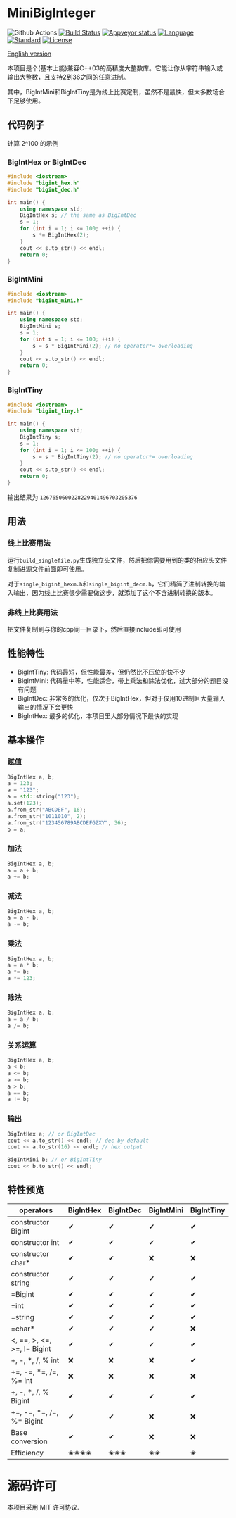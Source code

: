 # MiniBigInteger

![Github Actions] [![Build Status]][Travis CI] [![Appveyor status]][Appveyor] [![Language]](https://isocpp.org/) [![Standard]][Standard Cpp] [![License]][MIT]

[English version](README.md)

本项目是个(基本上能)兼容C++03的高精度大整数库。它能让你从字符串输入或输出大整数，且支持2到36之间的任意进制。

其中，BigIntMini和BigIntTiny是为线上比赛定制，虽然不是最快，但大多数场合下足够使用。

## 代码例子

计算 2^100 的示例

### BigIntHex or BigIntDec

```c++
#include <iostream>
#include "bigint_hex.h"
#include "bigint_dec.h"

int main() {
    using namespace std;
    BigIntHex s; // the same as BigIntDec
    s = 1;
    for (int i = 1; i <= 100; ++i) {
        s *= BigIntHex(2);
    }
    cout << s.to_str() << endl;
    return 0;
}
```

### BigIntMini

```c++
#include <iostream>
#include "bigint_mini.h"

int main() {
    using namespace std;
    BigIntMini s;
    s = 1;
    for (int i = 1; i <= 100; ++i) {
        s = s * BigIntMini(2); // no operator*= overloading
    }
    cout << s.to_str() << endl;
    return 0;
}
```

### BigIntTiny

```c++
#include <iostream>
#include "bigint_tiny.h"

int main() {
    using namespace std;
    BigIntTiny s;
    s = 1;
    for (int i = 1; i <= 100; ++i) {
        s = s * BigIntTiny(2); // no operator*= overloading
    }
    cout << s.to_str() << endl;
    return 0;
}
```

输出结果为 `1267650600228229401496703205376`

## 用法

### 线上比赛用法

运行`build_singlefile.py`生成独立头文件，然后把你需要用到的类的相应头文件复制进源文件前面即可使用。

对于`single_bigint_hexm.h`和`single_bigint_decm.h`，它们精简了进制转换的输入输出，因为线上比赛很少需要做这步，就添加了这个不含进制转换的版本。

### 非线上比赛用法

把文件复制到与你的cpp同一目录下，然后直接include即可使用

## 性能特性

- BigIntTiny: 代码最短，但性能最差，但仍然比不压位的快不少
- BigIntMini: 代码量中等，性能适合，带上乘法和除法优化，过大部分的题目没有问题
- BigIntDec: 非常多的优化，仅次于BigIntHex，但对于仅用10进制且大量输入输出的情况下会更快
- BigIntHex: 最多的优化，本项目里大部分情况下最快的实现

## 基本操作

### 赋值

```c++
BigIntHex a, b;
a = 123;
a = "123";
a = std::string("123");
a.set(123);
a.from_str("ABCDEF", 16);
a.from_str("1011010", 2);
a.from_str("123456789ABCDEFGZXY", 36);
b = a;
```

### 加法

```c++
BigIntHex a, b;
a = a + b;
a += b;
```

### 减法

```c++
BigIntHex a, b;
a = a - b;
a -= b;
```

### 乘法

```c++
BigIntHex a, b;
a = a * b;
a *= b;
a *= 123;
```

### 除法

```c++
BigIntHex a, b;
a = a / b;
a /= b;
```

### 关系运算

```c++
BigIntHex a, b;
a < b;
a <= b;
a >= b;
a > b;
a == b;
a != b;
```

### 输出

```c++
BigIntHex a; // or BigIntDec
cout << a.to_str() << endl; // dec by default
cout << a.to_str(16) << endl; // hex output

BigIntMini b; // or BigIntTiny
cout << b.to_str() << endl;
```

## 特性预览

|operators|BigIntHex|BigIntDec|BigIntMini|BigIntTiny|
|--------|---------|---------|---------|---------|
| constructor Bigint|✔|✔|✔|✔|
| constructor int|✔|✔|✔|✔|
| constructor char*|✔|✔|❌|❌|
| constructor string|✔|✔|✔|✔|
| =Bigint|✔|✔|✔|✔|
| =int   |✔|✔|✔|✔|
| =string|✔|✔|✔|✔|
| =char* |✔|✔|✔|❌|
| \<, ==, \>, <=, >=, != Bigint |✔|✔|✔|✔|
| +, -, *, /, % int |❌|❌|❌|✔|
| +=, -=, *=, /=, %= int |❌|❌|❌|❌|
| +, -, *, /, % Bigint|✔|✔|✔|✔|
| +=, -=, *=, /=, %= Bigint|✔|✔|❌|❌|
| Base conversion|✔|✔|❌|❌|
| Efficiency|✬✬✬✬|✬✬✬|✬✬|✬|

# 源码许可

本项目采用 MIT 许可协议.

[Github Actions]:   https://github.com/baobaobear/minibiginteger/actions/workflows/c-cpp.yml/badge.svg
[Build Status]:     https://travis-ci.org/Baobaobear/MiniBigInteger.svg?branch=main
[Travis CI]:        https://travis-ci.org/Baobaobear/MiniBigInteger
[Appveyor status]:  https://ci.appveyor.com/api/projects/status/yeu4tqao2ri3bc07?svg=true
[Appveyor]:         https://ci.appveyor.com/project/Baobaobear/minibiginteger
[Language]:         https://img.shields.io/badge/language-C++-blue.svg
[Standard]:         https://img.shields.io/badge/C++-03-orange.svg
[Standard Cpp]:     https://en.wikipedia.org/wiki/C%2B%2B#Standardization
[License]:          https://img.shields.io/badge/license-MIT-blue.svg
[MIT]:              https://opensource.org/licenses/MIT
